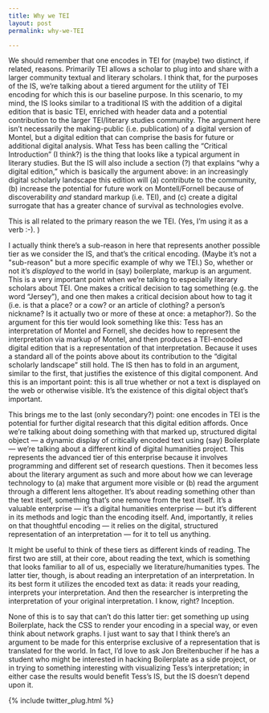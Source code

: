 ```yaml
---
title: Why we TEI
layout: post
permalink: why-we-TEI

---
```


We should remember that one encodes in TEI for (maybe) two distinct, if related, reasons. Primarily TEI allows a scholar to plug into and share with a larger community textual and literary scholars. I think that, for the purposes of the IS, we’re talking about a tiered argument for the utility of TEI encoding for which this is our  baseline purpose. In this scenario, to my mind, the IS looks similar to a traditional IS with the addition of a digital edition that is basic TEI, enriched with header data and a potential contribution to the larger TEI/literary studies community. The argument here isn’t necessarily the making-public (i.e. publication) of a digital version of Montel, but a digital edition that can comprise the basis for future or additional digital analysis. What Tess has been calling the “Critical Introduction” (I think?) is the thing that looks like a typical argument in literary studies. But the IS will also include a section (?) that explains “why a digital edition,” which is basically the argument above: in an increasingly digital scholarly landscape this edition will (a) contribute to the community, (b) increase the potential for future work on Montell/Fornell because of discoverability *and* standard markup (i.e. TEI), and (c) create a digital surrogate that has a greater chance of survival as technologies evolve. 

This is all related to the primary reason the we TEI. (Yes, I’m using it as a verb :-). )

I actually think there’s a sub-reason in here that represents another possible tier as we consider the IS, and that’s the critical encoding. (Maybe it’s not a "sub-reason" but a more specific example of why we TEI.) So, whether or not it’s *displayed* to the world in (say) boilerplate, markup is an argument. This is a very important point when we’re talking to especially literary scholars about TEI. One makes a critical decision to tag something (e.g. the word “Jersey”), and one then makes a critical decision about how to tag it (i.e. is that a place? or a cow? or an article of clothing? a person’s nickname? Is it actually two or more of these at once: a metaphor?). So the argument for this tier would look something like this: Tess has an interpretation of Montel and Fornell, she decides how to represent the interpretation via markup of Montel, and then produces a TEI-encoded digital edition that is a representation of that interpretation. Because it uses a standard all of the points above about its contribution to the “digital scholarly landscape” still hold. The IS then has to fold in an argument, similar to the first, that justifies the existence of this digital component. And this is an important point: this is all true whether or not a text is displayed on the web or otherwise visible. It’s the existence of this digital object that’s important.

This brings me to the last (only secondary?) point: one encodes in TEI is the potential for further digital research that this digital edition affords. Once we’re talking about  doing something with that marked up, structured digital object — a dynamic display of critically encoded text using (say) Boilerplate — we’re talking about a different kind of digital humanities project. This represents the advanced tier of this enterprise because it involves programming and different set of research questions. Then it becomes less about the literary argument as such and more about how we can leverage technology to (a) make that argument more visible or (b) read the argument through a different lens altogether. It’s about reading something other than the text itself, something that’s one remove from the text itself. It’s a valuable enterprise — it’s a digital humanities enterprise — but it’s different in its methods and logic than the encoding itself. And, importantly, it relies on that thoughtful encoding — it relies on the digital, structured representation of an interpretation — for it to tell us anything. 

It might be useful to think of these tiers as different kinds of reading. The first two are still, at their core, about reading the text, which is something that looks familiar to all of us, especially we literature/humanities types. The latter tier, though, is about reading an interpretation of an interpretation. In its best form it utilizes the encoded text as data: it reads your reading, interprets your interpretation. And then the researcher is interpreting the interpretation of your original interpretation. I know, right? Inception. 

None of this is to say that can’t do this latter tier: get something up using Boilerplate, hack the CSS to render your encoding in a special way, or even think about network graphs. I just want to say that I think there’s an argument to be made for this enterprise exclusive of a representation that is translated for the world. In fact, I’d love to ask Jon Breitenbucher if he has a student who might be interested in hacking Boilerplate as a side project, or in trying to something interesting with visualizing Tess’s interpretation; in either case the results would benefit Tess’s IS, but the IS doesn’t depend upon it.

{% include twitter_plug.html %}